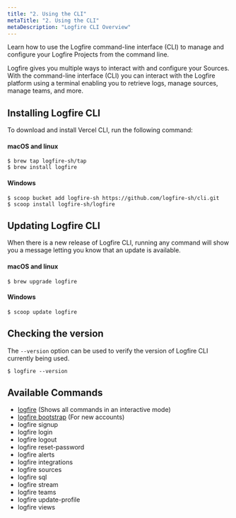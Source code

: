 ```yaml
---
title: "2. Using the CLI"
metaTitle: "2. Using the CLI"
metaDescription: "Logfire CLI Overview"
---
```


Learn how to use the Logfire command-line interface (CLI) to manage and configure your Logfire Projects from the command line.

Logfire gives you multiple ways to interact with and configure your Sources.
With the command-line interface (CLI) you can interact with the Logfire platform using a terminal
enabling you to retrieve logs, manage sources, manage teams, and more.

## Installing Logfire CLI

To download and install Vercel CLI, run the following command:

#### macOS and linux
```
$ brew tap logfire-sh/tap
$ brew install logfire
```

#### Windows
```
$ scoop bucket add logfire-sh https://github.com/logfire-sh/cli.git
$ scoop install logfire-sh/logfire
```

## Updating Logfire CLI

When there is a new release of Logfire CLI,
running any command will show you a message letting you know that an update is available.

#### macOS and linux
```
$ brew upgrade logfire
```

#### Windows
```
$ scoop update logfire
```

## Checking the version

The ```--version``` option can be used to verify the version of Logfire CLI currently being used.

```
$ logfire --version
```

## Available Commands
- [logfire](/cli/logfire) (Shows all commands in an interactive mode)
- [logfire bootstrap](/cli/bootstrap) (For new accounts)
- logfire signup
- logfire login
- logfire logout
- logfire reset-password
- logfire alerts
- logfire integrations
- logfire sources
- logfire sql
- logfire stream
- logfire teams
- logfire update-profile
- logfire views
